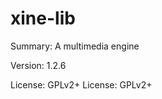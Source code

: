 #           xine-lib
 
Summary:        A multimedia engine
 
Version:        1.2.6
 
License:        GPLv2+
License: GPLv2+
 
